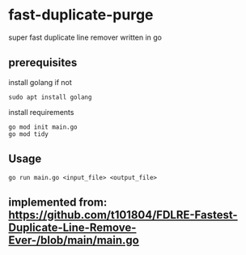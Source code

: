 # fast-duplicate-purge
super fast duplicate line remover written in go

## prerequisites

install golang if not
```
sudo apt install golang
```

install requirements
```
go mod init main.go
go mod tidy
```


## Usage

```
go run main.go <input_file> <output_file>
```

## implemented from: https://github.com/t101804/FDLRE-Fastest-Duplicate-Line-Remove-Ever-/blob/main/main.go